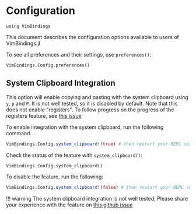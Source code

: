 # Configuration
```@setup using
using VimBindings
```

This document describes the configuration options available to users of VimBindings.jl

To see all preferences and their settings, use `preferences()`:

```@repl using
VimBindings.Config.preferences()
```

## System Clipboard Integration

This option will enable copying and pasting with the system clipboard using `y`, `p` and `P`. It is not well tested, so it is disabled by default. Note that this does not enable "registers". To follow progress on the progress of the registers feature, see [this issue](https://github.com/caleb-allen/VimBindings.jl/issues/3)

To enable integration with the system clipboard, run the following command.
```julia
VimBindings.Config.system_clipboard!(true) # then restart your REPL session
```

Check the status of the feature with `system_clipboard()`:
```@repl using
VimBindings.Config.system_clipboard()
```

To disable the feature, run the following:

```julia
VimBindings.Config.system_clipboard!(false) # then restart your REPL session
```

!!! warning
    The system clipboard integration is not well tested; Please share your experience with the feature on [this github issue](https://github.com/caleb-allen/VimBindings.jl/issues/7)

